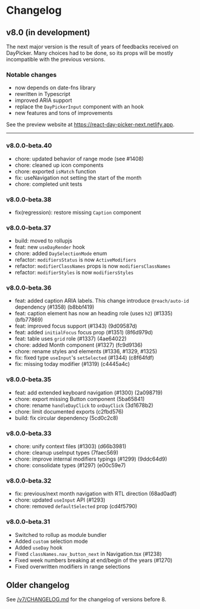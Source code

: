 # Changelog

## v8.0 (in development)

The next major version is the result of years of feedbacks received on
DayPicker. Many choices had to be done, so its props will be mostly incompatible
with the previous versions.

### Notable changes

- now depends on date-fns library
- rewritten in Typescript
- improved ARIA support
- replace the `DayPickerInput` component with an hook
- new features and tons of improvements

See the preview website at https://react-day-picker-next.netlify.app.

---

### v8.0.0-beta.40

- chore: updated behavior of range mode (see #1408)
- chore: cleaned up icon components
- chore: exported `isMatch` function
- fix: useNavigation not setting the start of the month
- chore: completed unit tests

### v8.0.0-beta.38

- fix(regression): restore missing `Caption` component

### v8.0.0-beta.37

- build: moved to rollupjs
- feat: new `useDayRender` hook
- chore: added `DaySelectionMode` enum
- refactor: `modifiersStatus` is now `ActiveModifiers`
- refactor: `modifierClassNames` props is now `modifiersClassNames`
- refactor: `modifierStyles` is now `modifiersStyles`

### v8.0.0-beta.36

- feat: added caption ARIA labels. This change introduce `@reach/auto-id` dependency (#1358) (b8bbf419)
- feat: caption element has now an heading role (uses `h2`) (#1335) (bfb77869)
- feat: improved focus support (#1343) (9d09587d)
- feat: added `initialFocus` focus prop (#1351) (8f6d979d)
- feat: table uses `grid` role (#1337) (4ae64022)
- chore: added Month component (#1327) (fc9d9136)
- chore: rename styles and elements (#1336, #1329, #1325)
- fix: fixed type `useInput`'s `setSelected` (#1344) (c8f64fdf)
- fix: missing today modifier (#1319) (c4445a4c)

### v8.0.0-beta.35

- feat: add extended keyboard navigation (#1300) (2a098719)
- chore: export missing Button component (5ba65841)
- chore: rename `handleDayClick` to `onDayClick` (3d1678b2)
- chore: limit documented exports (c2fbd576)
- build: fix circular dependency (5cd0c2c8)

### v8.0.0-beta.33

- chore: unify context files (#1303) (d66b3981)
- chore: cleanup useInput types (7faec569)
- chore: improve internal modifiers typings (#1299) (9ddc64d9)
- chore: consolidate types (#1297) (e00c59e7)

### v8.0.0-beta.32

- fix: previous/next month navigation with RTL direction (68ad0adf)
- chore: updated `useInput` API (#1293)
- chore: removed `defaultSelected` prop (cd4f5790)

### v8.0.0-beta.31

- Switched to rollup as module bundler
- Added `custom` selection mode
- Added `useDay` hook
- Fixed `classNames.nav_button_next` in Navigation.tsx (#1238)
- Fixed week numbers breaking at end/begin of the years (#1270)
- Fixed overwritten modifiers in range selections

## Older changelog

See [/v7/CHANGELOG.md](https://github.com/gpbl/react-day-picker/blob/v7/CHANGELOG.md) for the changelog of versions before 8.
